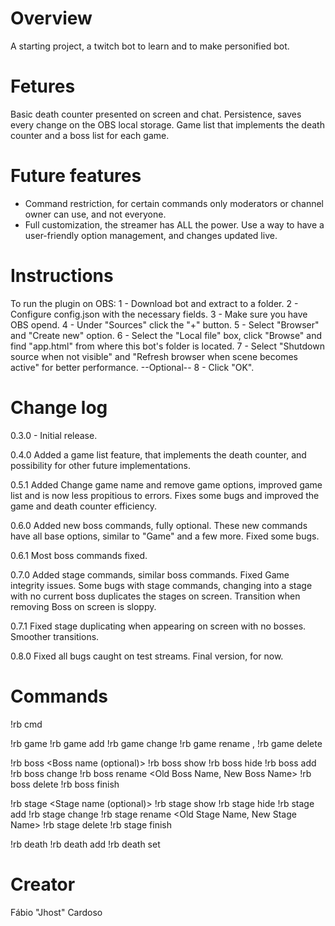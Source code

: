 # Overview
A starting project, a twitch bot to learn and to make personified bot.

# Fetures
Basic death counter presented on screen and chat.
Persistence, saves every change on the OBS local storage.
Game list that implements the death counter and a boss list for each game.

# Future features
- Command restriction, for certain commands only moderators or channel owner can use, and not everyone.
- Full customization, the streamer has ALL the power. Use a way to have a user-friendly option management, and changes updated live.

# Instructions
To run the plugin on OBS:
1 - Download bot and extract to a folder.
2 - Configure config.json with the necessary fields.
3 - Make sure you have OBS opend.
4 - Under "Sources" click the "+" button.
5 - Select "Browser" and "Create new" option.
6 - Select the "Local file" box, click "Browse" and find "app.html" from where this bot's folder is located.
7 - Select "Shutdown source when not visible" and "Refresh browser when scene becomes active" for better performance. --Optional--
8 - Click "OK".

# Change log
0.3.0 - Initial release.

0.4.0
Added a game list feature, that implements the death counter, and possibility for other future implementations.

0.5.1
Added Change game name and remove game options, improved game list and is now less propitious to errors.
Fixes some bugs and improved the game and death counter efficiency.

0.6.0
Added new boss commands, fully optional.
These new commands have all base options, similar to "Game" and a few more.
Fixed some bugs.

0.6.1
Most boss commands fixed.

0.7.0
Added stage commands, similar boss commands.
Fixed Game integrity issues.
Some bugs with stage commands, changing into a stage with no current boss duplicates the stages on screen.
Transition when removing Boss on screen is sloppy.

0.7.1
Fixed stage duplicating when appearing on screen with no bosses.
Smoother transitions.

0.8.0
Fixed all bugs caught on test streams.
Final version, for now.

# Commands
!rb cmd

!rb game
!rb game add <Game Name>
!rb game change <Game Name>
!rb game rename <Old Game Name>, <New Game Name>
!rb game delete <Game Name>

!rb boss <Boss name (optional)>
!rb boss show
!rb boss hide
!rb boss add <Boss Name>
!rb boss change <Boss Name>
!rb boss rename <Old Boss Name, New Boss Name>
!rb boss delete <Boss Name>
!rb boss finish

!rb stage <Stage name (optional)>
!rb stage show
!rb stage hide
!rb stage add <Stage Name>
!rb stage change <Stage Name>
!rb stage rename <Old Stage Name, New Stage Name>
!rb stage delete <Stage Name>
!rb stage finish

!rb death
!rb death add
!rb death set <number>

# Creator
Fábio "Jhost" Cardoso